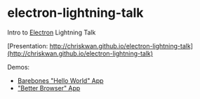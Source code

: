 # electron-lightning-talk
Intro to [Electron](http://electron.atom.io) Lightning Talk

[Presentation: http://chriskwan.github.io/electron-lightning-talk](http://chriskwan.github.io/electron-lightning-talk)

Demos:
* [Barebones "Hello World" App](http://github.com/chriskwan/electron-bare-bones)
* ["Better Browser" App](http://github.com/chriskwan/electron-demo-app)
